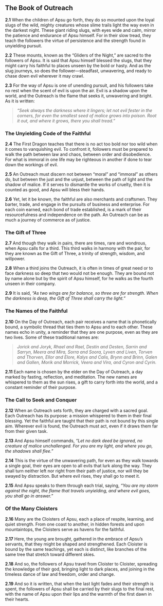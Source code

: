 ## The Book of Outreach

**2.1** When the children of Apsu go forth, they do so mounted upon the loyal slugs of the wild, mighty creatures whose slime trails light the way even in the darkest night. These giant riding slugs, with eyes wide and calm, mirror the patience and endurance of Apsu himself. For in their slow tread, they teach the followers the virtue of persistence and the strength found in unyielding pursuit.  

**2.2** These mounts, known as the “Gliders of the Night,” are sacred to the followers of Apsu. It is said that Apsu himself blessed the slugs, that they might carry his faithful to places unseen by the bold or hasty. And as the slug journeys, so does the follower—steadfast, unwavering, and ready to chase down evil wherever it may crawl.

**2.3** For the way of Apsu is one of unending pursuit, and his followers take no rest when the scent of evil is upon the air. Evil is a shadow upon the world, and the Outreach is the flame that seeks it, unwavering and bright. As it is written:  
> *“Seek always the darkness where it lingers; let not evil fester in the corners, for even the smallest seed of malice grows into poison. Root it out, and where it grows, there you shall tread.”*

### The Unyielding Code of the Faithful

**2.4** The First Dragon teaches that there is no act too bold nor too wild when it comes to vanquishing evil. To confront it, followers must be prepared to walk the path between law and chaos, between order and disobedience. For what is immoral in one life may be righteous in another if done to tear down the workings of evil.  

**2.5** An Outreach must discern not between “moral” and “immoral” as others do, but between the just and the unjust, between the path of light and the shadow of malice. If it serves to dismantle the works of cruelty, then it is counted as good, and Apsu will bless their hands.  

**2.6** Yet, let it be known, the faithful are also merchants and craftsmen. They barter, trade, and engage in the pursuits of business and enterprise. For each coin earned, each bond of trade established, is a mark of their resourcefulness and independence on the path. An Outreach can be as much a journey of commerce as of justice.

### The Gift of Three

**2.7** And though they walk in pairs, there are times, rare and wondrous, when Apsu calls for a third. This third walks in harmony with the pair, for they are known as the Gift of Three, a trinity of strength, wisdom, and willpower.  

**2.8** When a third joins the Outreach, it is often in times of great need or to face darkness so deep that two would not be enough. They are bound not by name alone but by the spirit of Apsu himself, for he walks as the fourth unseen in their company.  

**2.9** It is said, *“As two wings are for balance, so three are for strength. When the darkness is deep, the Gift of Three shall carry the light.”*

### The Names of the Faithful

**2.10** On the Day of Outreach, each pair receives a name that is phonetically bound, a symbolic thread that ties them to Apsu and to each other. These names echo in unity, a reminder that they are one purpose, even as they are two lives. Some of these traditional names are:  
> *Jorick and Joryk, Rhael and Rael, Destin and Desten, Sarrin and Sarryn, Meera and Mira, Sorra and Soora, Lyven and Liven, Torven and Thorven, Ellor and Elore, Kalys and Calis, Brynn and Brinn, Galen and Gallen, Morik and Morrick, Veera and Vira, and Cyron and Cyrin.*  

**2.11** Each name is chosen by the elder on the Day of Outreach, a day marked by fasting, reflection, and meditation. The new names are whispered to them as the sun rises, a gift to carry forth into the world, and a constant reminder of their purpose.

### The Call to Seek and Conquer

**2.12** When an Outreach sets forth, they are charged with a sacred goal. Each Outreach has its purpose: a mission whispered to them in their final blessing. Yet the faithful are taught that their path is not bound by this single aim. Wherever evil is found, the Outreach must act, even if it draws them far from their given task.  

**2.13** And Apsu himself commands, *“Let no dark deed be ignored, no creature of malice unchallenged. For you are my light, and where you go, the shadows shall flee.”*  

**2.14** This is the virtue of the unwavering path, for even as they walk towards a single goal, their eyes are open to all evils that lurk along the way. They shall turn neither left nor right from their path of justice, nor will they be swayed by distraction. But where evil rises, they shall go to meet it.  

**2.15** And Apsu speaks to them through each trial, saying, *“You are my storm against the night, the flame that travels unyielding, and where evil goes, you shall go in answer.”*

### Of the Many Cloisters

**2.16** Many are the Cloisters of Apsu, each a place of respite, learning, and quiet strength. From one coast to another, in hidden forests and upon mountaintops, the Cloisters serve as havens for the faithful.  

**2.17** Here, the young are brought, gathered in the embrace of Apsu’s servants, that they might be shaped and strengthened. Each Cloister is bound by the same teachings, yet each is distinct, like branches of the same tree that stretch toward different skies.  

**2.18** And so, the followers of Apsu travel from Cloister to Cloister, spreading the knowledge of their god, bringing light to dark places, and joining in the timeless dance of law and freedom, order and change.  

**2.19** And so it is written, that when the last light fades and their strength is spent, the followers of Apsu shall be carried by their slugs to the final rest, with the name of Apsu upon their lips and the warmth of the first dawn in their hearts.